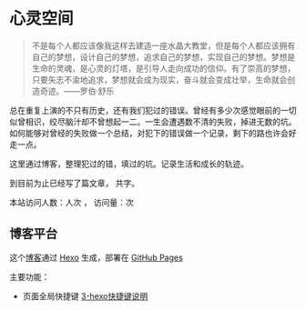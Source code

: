 # 心灵空间
>不是每个人都应该像我这样去建造一座水晶大教堂，但是每个人都应该拥有自己的梦想，设计自己的梦想，追求自己的梦想，实现自己的梦想。梦想是生命的灵魂，是心灵的灯塔，是引导人走向成功的信仰。有了崇高的梦想，只要矢志不渝地追求，梦想就会成为现实，奋斗就会变成壮举，生命就会创造奇迹。——罗伯·舒乐



总在重复上演的不只有历史，还有我们犯过的错误。曾经有多少次感觉眼前的一切似曾相识，绞尽脑汁却不曾想起一二。一生会遭遇数不清的失败，掉进无数的坑。如何能够对曾经的失败做一个总结，对犯下的错误做一个记录，剩下的路也许会好走一点。

这里通过博客，整理犯过的错，填过的坑。记录生活和成长的轨迹。



到目前为止已经写了<code class="article_number"></code>篇文章， 共<code class="site_word_count"></code>字。

本站访问人数：<code class="site_uv"></code>人次 ， 访问量：<code class="site_pv"></code>次

## 博客平台
这个[博客](https://hfutjcd.github.io)通过 [Hexo](https://hexo.io/) 生成，部署在 [GitHub Pages](https://pages.github.com/)


主要功能：
- 页面全局快捷键 <a href='http://yelog.org/2017/03/24/3-hexo-shortcuts/'>3-hexo快捷键说明</a>